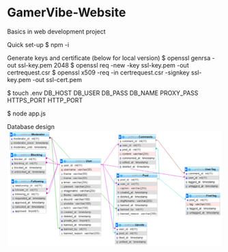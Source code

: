 # GamerVibe-Website
Basics in web development project


Quick set-up
$ npm -i

Generate keys and certificate (below for local version)
$ openssl genrsa -out ssl-key.pem 2048
$ openssl req -new -key ssl-key.pem -out certrequest.csr
$ openssl x509 -req -in certrequest.csr -signkey ssl-key.pem -out ssl-cert.pem

$ touch .env
DB_HOST
DB_USER
DB_PASS
DB_NAME
PROXY_PASS
HTTPS_PORT
HTTP_PORT

$ node app.js



Database design
![database deisgn](./database/database.png)

